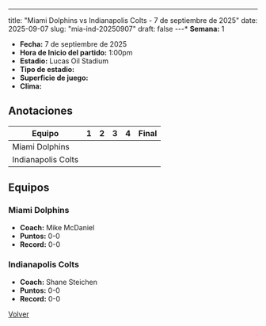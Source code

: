 ---
title: "Miami Dolphins vs Indianapolis Colts - 7 de septiembre de 2025"
date: 2025-09-07
slug: "mia-ind-20250907"
draft: false
---* **Semana:** 1
* **Fecha:** 7 de septiembre de 2025
* **Hora de Inicio del partido:** 1:00pm
* **Estadio:** Lucas Oil Stadium
* **Tipo de estadio:** 
* **Superficie de juego:** 
* **Clima:** 




## Anotaciones
| Equipo | 1 | 2 | 3 | 4 | Final |
|--------|---|---|---|---|-------|
| Miami Dolphins  |   |   |   |    |  |
| Indianapolis Colts  |   |   |   |    |  |


## Equipos


### Miami Dolphins
* **Coach:** Mike McDaniel
* **Puntos:** 0-0
* **Record:** 0-0

### Indianapolis Colts
* **Coach:** Shane Steichen
* **Puntos:** 0-0
* **Record:** 0-0


[Volver](/historia/2025)
